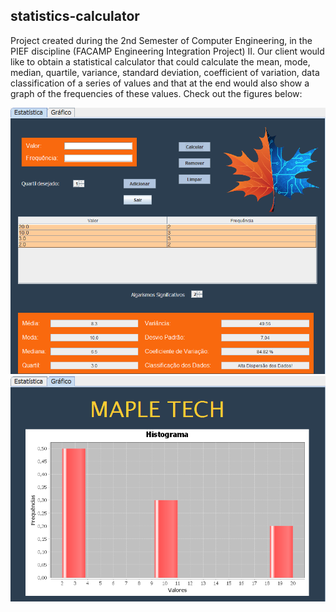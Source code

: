 ## statistics-calculator
Project created during the 2nd Semester of Computer Engineering, in the PIEF discipline (FACAMP Engineering Integration Project) II. Our client would like to obtain a statistical calculator that could calculate the mean, mode, median, quartile, variance, standard deviation, coefficient of variation, data classification of a series of values and that at the end would also show a graph of the frequencies of these values. Check out the figures below:

<p align="center">
    <img src="https://github.com/rharcosta/calculadora-estatistica/blob/main/Imagens/calEstatistica.png" />
    <img src="https://github.com/rharcosta/calculadora-estatistica/blob/main/Imagens/grafico.png" />
</p>
